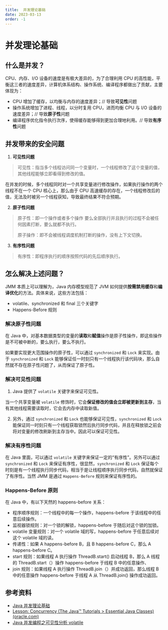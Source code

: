 ```yaml
---
title:  并发理论基础
date: 2023-03-13
order: -1
---
```


# 并发理论基础

## 什么是并发？

CPU、内存、I/O 设备的速度是有极大差异的，为了合理利用 CPU 的高性能，平衡这三者的速度差异，计算机体系结构、操作系统、编译程序都做出了贡献，主要体现为：
- CPU 增加了缓存，以均衡与内存的速度差异；// 导致**可见性**问题
- 操作系统增加了进程、线程，以分时复用 CPU，进而均衡 CPU 与 I/O 设备的速度差异；// 导致**原子性**问题
- 编译程序优化指令执行次序，使得缓存能够得到更加合理地利用。// 导致**有序性**问题

## 并发带来的安全问题

1. **可见性问题**

> 可见性：指当多个线程访问同一个变量时，一个线程修改了这个变量的值，其他线程能够立即看得到修改的值。

在并发的时候，多个线程同时对一个共享变量进行修改操作，如果执行操作的两个线程不在一个 CPU 核心上，那么由于 CPU 高速缓存的存在，一个线程修改后的值，无法及时被另一个线程获知，导致最终结果不符合预期。

2. **原子性问题**

> 原子性：即一个操作或者多个操作 要么全部执行并且执行的过程不会被任何因素打断，要么就都不执行。
>
> 原子操作：即不会被线程调度机制打断的操作，没有上下文切换。

3. **有序性问题**

> 有序性：即程序执行的顺序按照代码的先后顺序执行。

## 怎么解决上述问题？

JMM 本质上可以理解为，Java 内存模型规范了 JVM 如何提供**按需禁用缓存**和**编译优化**的方法。具体来说，这些方法包括：

- volatile、synchronized 和 final 三个关键字
- Happens-Before 规则

### 解决原子性问题

在 Java 中，对基本数据类型的变量的**读取**和**赋值**操作是原子性操作，即这些操作是不可被中断的，要么执行，要么不执行。 

如果要实现更大范围操作的原子性，可以通过 `synchronized` 和 `Lock` 来实现。由于 `synchronized` 和 `Lock` 能够保证任一时刻只有一个线程执行该代码块，那么自然就不存在原子性问题了，从而保证了原子性。

### 解决可见性问题

1. Java 提供了 `volatile` 关键字来保证可见性。

当一个共享变量被 `volatile` 修饰时，它会**保证修改的值会立即被更新到主存**，当有其他线程需要读取时，它会去内存中读取新值。

2. 另外，通过 `synchronized` 和 `Lock` 也能够保证可见性，`synchronized` 和 `Lock` 能保证同一时刻只有一个线程获取锁然后执行同步代码，并且在释放锁之前会将对变量的修改刷新到主存当中。因此可以保证可见性。

### 解决有序性问题

在 Java 里面，可以通过 `volatile` 关键字来保证一定的“有序性”。另外可以通过 `synchronized` 和 `Lock` 来保证有序性，很显然，`synchronized` 和 `Lock` 保证每个时刻是有一个线程执行同步代码，相当于是让线程顺序执行同步代码，自然就保证了有序性。当然 JMM 是通过 `Happens-Before` 规则来保证有序性的。

### Happens-Before 原则

在 Java 中，有以下天然的 happens-before 关系：

* 程序顺序规则：一个线程中的每一个操作，happens-before 于该线程中的任意后续操作。
* 监视器锁规则：对一个锁的解锁，happens-before 于随后对这个锁的加锁。
* volatile 变量规则：对一个 volatile 域的写，happens-before 于任意后续对这个 volatile 域的读。
* 传递性：如果 A happens-before B，且 B happens-before C，那么 A happens-before C。
* start 规则：如果线程 A 执行操作 ThreadB.start() 启动线程 B，那么 A 线程的 ThreadB.start（）操作 happens-before 于线程 B 中的任意操作、
* join 规则：如果线程 A 执行操作 ThreadB.join（）并成功返回，那么线程 B 中的任意操作 happens-before 于线程 A 从 ThreadB.join() 操作成功返回。

## 参考资料

- [Java 并发理论基础](https://pdai.tech/md/java/thread/java-thread-x-theorty.html) <Badge text="推荐" type="tip" />
- [Lesson: Concurrency (The Java™ Tutorials > Essential Java Classes) (oracle.com)](https://docs.oracle.com/javase/tutorial/essential/concurrency/index.html)
- [Java 并发编程之可见性分析 volatile](https://blog.csdn.net/m0_73311735/article/details/127919267)